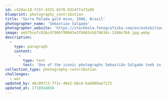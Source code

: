 ```yaml
---
id: c428ac10-f15f-4331-8376-9314ffa73a95
blueprint: photography_contribution
title: 'Serra Pelada gold mine, 1986, Brazil'
photographer_name: 'Sebastiao Salgado'
photographer_website: 'https://stockholm.fotografiska.com/en/exhibitions/sebastiao-salgado'
image: aeb75cefc81bcd796bf990d3e3fb665cb578634c-1360x764.jpg.webp
description:
  -
    type: paragraph
    content:
      -
        type: text
        text: 'One of the iconic photographs Sebastião Salgado took in 1986 at the Serra Pelada gold mine in Brazil, documenting the spontaneous choreography of 52,000 miners working together to try to better their lives.'
collection_type: photography-contribution
challenges:
  - war
updated_by: 46c097c5-771c-49e2-b8c6-ba6009ae7172
updated_at: 1718914656
---
```


